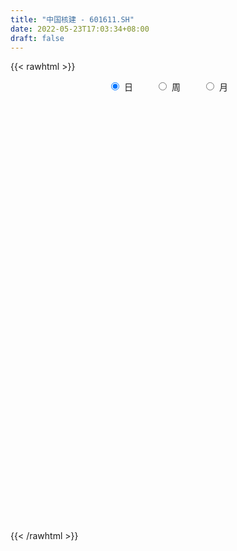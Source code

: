 ```yaml
---
title: "中国核建 - 601611.SH"
date: 2022-05-23T17:03:34+08:00
draft: false
---
```

{{< rawhtml >}}
    <div style="text-align: center">
        <label style="padding: 1rem;"><input style="margin-right: .5rem" type="radio" name="period" value="D" checked onclick="period_change(this)">日</label>
        <label style="padding: 1rem;"><input style="margin-right: .5rem" type="radio" name="period" value="W" onclick="period_change(this)">周</label>
        <label style="padding: 1rem;"><input style="margin-right: .5rem" type="radio" name="period" value="M" onclick="period_change(this)">月</label>
    </div>
    <div id="chart" style="height: 700px;"></div> 
    <script type="text/javascript">
        const D_v = [457769.02,209313.29,198530.31,136883.82,184072.69,139033.07,313273.07,156009.27,99429.91,133360.11,135951.94,108111.33,141072.29,162676.93,111783.39,101046.79,81217.66,99560.21,113285.75,92160.41,112273.59,96393.16,115554.98,99043.02,69104.36,75241.08,114603.93,181125.54,99251.65,99197.47,101083.49,94221.29,112119.68,108604.0,67848.94,118530.44,93555.77,75898.5,81836.18,105378.7,114992.0,90395.91,113693.17,94414.76,86673.81,74523.31,71256.05,128434.99,123487.15,77974.57,131753.95,206291.03,131967.55,132694.49,118341.72,74930.46,205153.65,158523.21,366882.44,190361.67,145640.93,165711.24,153423.32,178585.53,153368.98,118766.65,161799.9,126739.2,307689.8,601140.5600000001,834316.38,773146.34,528551.86,406464.43,911314.24,724675.65,397844.79,500196.97,518092.31,732018.8,810165.65,539737.41,518518.3,426193.1,751873.77,680348.47,717107.8,1017140.86,1104381.3,652893.53,663849.33,547911.05,1077689.5800000001,1054035.48,789317.17,896549.47,606736.76,636898.33,764043.0600000001,745492.08,486390.78,498361.97,308369.67,379271.71,246414.88,293624.3,432182.11,391597.98,254887.88,317115.3,325610.12,390110.81,341824.52,407704.14,366798.33,336642.81,341363.15,365319.06,666928.58,380492.5,342417.17,336024.01,250446.06,223225.31,271566.35,191847.44,389130.38,165301.69,176426.95,174709.03,619393.03,438143.55,330146.27,585162.8100000001,352568.76,767046.39,399309.96,350918.74,480320.1,576672.16,497352.96,394650.08,421579.22,374717.7,243657.4,441880.0,223220.4,309599.65,590095.39,703619.02,559855.09,373781.96,345095.48,319206.19,411348.82,391655.33,362726.65,274298.01,233202.36,270150.84,318494.66,401700.29,388953.14,326465.1,325753.28,323826.59,285089.97,305558.07,255066.43,173785.94,335933.82,218809.1,324373.16,257960.44,197646.56,193305.67,165185.32,209607.93,243675.69,327801.13,332915.01,289424.78,298423.65,271705.6,203497.66,325702.19,214599.14,189724.38,222804.39,210371.94,261260.22,137288.62,276291.53,223591.57,187016.81,219412.01,189493.38,394152.28,206228.4,279943.02,264285.43,378113.63,315612.51,318747.46,224130.89,497002.63,349714.64,286550.34,199694.88,158031.78,142115.06,147783.61,143053.11,121088.27,174973.22,153952.82,238397.3,161091.45,140372.81,193653.93,168377.6,297461.45,424723.54,292883.46,158703.44,237406.87,248062.87,298596.89,621323.8,464284.55,759247.1899999999,493602.39,381085.74,365126.25,327938.65,292481.5,287842.05,368870.18,250707.49,198365.02,291507.42,293367.3,209176.04,133060.07,144551.11,249215.8,180674.62,148221.78,294904.03,157620.55]
const D_histogram = [0.0,-0.0050607407,0.0015337985,0.0062265571,0.0202267809,0.0266193033,0.0196279733,0.008366816,0.0013250028,0.0010910673,0.0026067748,0.0019619894,-0.0037983914,0.0014641302,0.0013331385,-0.0027999877,-0.0066977294,-0.0121173481,-0.0175537134,-0.0163448711,-0.0122606475,-0.0109956755,-0.012802596,-0.0189381973,-0.021097799,-0.0231312047,-0.0148047164,-0.0010257693,0.0078627759,0.0138340337,0.01890221,0.0186602606,0.0201273026,0.0098876857,0.0042098746,-0.0052767654,-0.0147459886,-0.0192453481,-0.0190799939,-0.0203913961,-0.0263039479,-0.0265107983,-0.0186412127,-0.0135780987,-0.0144396643,-0.0138312156,-0.0123017621,-0.0185434754,-0.015246654,-0.0112147516,-0.0030788533,0.0091244004,0.016834716,0.0117137383,-0.0018460699,-0.0091311357,0.0038738084,0.0167802117,0.0365681506,0.0416796941,0.0429729952,0.042983708,0.0414538125,0.0434112481,0.0396948006,0.0344409527,0.0214004667,0.0130487674,0.0093203312,0.052059886,0.0660441768,0.0936686259,0.1020156109,0.0905898349,0.1137502554,0.1258446112,0.1141277247,0.0910313943,0.0815893936,0.0886727885,0.1068169079,0.0924084748,0.0843066709,0.0759230615,0.1033671523,0.1107497874,0.1100242727,0.1620780659,0.1458355501,0.130701313,0.0714466493,0.0359829674,0.0695385487,0.1029550542,0.0979219173,0.0133085836,-0.0338158751,-0.0714882105,-0.1157764187,-0.189705561,-0.2523781358,-0.2996674549,-0.3194747978,-0.3170996058,-0.3097952577,-0.2818474606,-0.2322107825,-0.1838162481,-0.1504435883,-0.1342746737,-0.1090086427,-0.0759258668,-0.0420576163,-0.0349036831,-0.0447892348,-0.0315493197,-0.0312403797,0.0050528716,0.0543282037,0.0579794022,0.0703631506,0.0842198606,0.076383443,0.0628450174,0.0622535699,0.0473299712,-0.0001530092,-0.0259871429,-0.0393914073,-0.0384688261,-0.0010855452,0.0297517813,0.0477819335,0.0765141976,0.0745358623,0.1138693242,0.1276351627,0.1352121789,0.1267176059,0.1325568689,0.1065669468,0.0853591906,0.0533879355,0.0194155152,-0.0108836751,-0.0117403507,-0.0272565466,-0.0293875325,0.0013004743,0.0407362835,0.0649877868,0.0808553437,0.0617339675,0.0457945879,0.0204554597,0.0013554508,-0.03644837,-0.0673179731,-0.07802979,-0.0862167231,-0.0915572533,-0.1284484383,-0.1299196446,-0.1362586538,-0.1284132524,-0.1169013396,-0.1078955967,-0.1191939749,-0.1340583399,-0.1353949729,-0.1144723151,-0.0951119226,-0.0692325557,-0.0717367216,-0.0598275289,-0.0668138583,-0.061512482,-0.0601342968,-0.0700847533,-0.0360384718,0.0053743669,0.037095886,0.0661010434,0.0693962997,0.0639042967,0.0530468589,0.0590582065,0.0573239059,0.0634585778,0.0593810821,0.0336649657,0.0199082455,-0.0086511408,-0.0085956352,-0.0001608377,0.0130841381,0.0228763059,0.0414260386,0.0465290715,0.0358104719,0.0009773843,-0.0126848784,0.0004309643,-0.0067338,-0.0300481794,-0.0966556987,-0.1254215882,-0.1388860867,-0.129612233,-0.1139352785,-0.0922544082,-0.068374857,-0.0582530668,-0.0520467918,-0.0319088114,-0.0155088271,0.0098492434,0.0196868326,0.0300849146,0.0459642382,0.0445584399,0.0603705707,0.0687773019,0.0655632535,0.052531873,0.0581612868,0.0552757847,0.0668620521,0.1078190099,0.1328833429,0.1036118699,0.087530791,0.0331356206,-0.0259055255,-0.0406704128,-0.0561732283,-0.0469471372,-0.013025442,-0.0049405158,0.0120649249,0.0420389158,0.0491181162,0.0554041378,0.0530790899,0.0491867551,0.0527003076,0.0433206567,0.038378112,0.0497899939,0.0471282667]
const D_fast = [0.0,-0.0063259259,0.0006520629,0.0069014608,0.0259583799,0.0390057281,0.0369213914,0.0277519381,0.0210413756,0.0210802069,0.0232476081,0.02309332,0.0163833414,0.0220118955,0.0222141884,0.0173810653,0.0118088912,0.0033599355,-0.0064648581,-0.0093422336,-0.0083231719,-0.0098071187,-0.0148146882,-0.0256848388,-0.0331188903,-0.0409350971,-0.036309788,-0.0227872832,-0.011933044,-0.0025032778,0.007290451,0.0117135667,0.0182124344,0.0104447389,0.0058193964,-0.0049864348,-0.0181421552,-0.0274528518,-0.032057496,-0.0384667473,-0.0509552861,-0.057789836,-0.0545805536,-0.0529119642,-0.0573834459,-0.0602328011,-0.0617787882,-0.0726563702,-0.0731712124,-0.0719429979,-0.0645768129,-0.0500924592,-0.0381734646,-0.0403660077,-0.0543873334,-0.063955183,-0.0499817868,-0.0328803307,-0.0039503541,0.011581113,0.0236176629,0.0343743027,0.0432078603,0.0560181079,0.0622253605,0.0655817509,0.0578913815,0.0528018741,0.0514035207,0.107158047,0.1376533819,0.1886949875,0.2225458753,0.2337675579,0.2853655423,0.3289210509,0.3457360956,0.3453976138,0.3563529615,0.3856045535,0.4304528999,0.4391465855,0.4521214493,0.4627186053,0.5160044842,0.5510745661,0.5778551195,0.6704284293,0.6906448009,0.7081858921,0.6667928907,0.6403249507,0.6912651692,0.7504204382,0.7698677807,0.6885815928,0.6330031654,0.5774587773,0.5042264644,0.382870932,0.2571038232,0.1348976404,0.035221598,-0.0416781115,-0.1118225777,-0.1543366459,-0.1627526634,-0.1603121909,-0.1645504283,-0.181950182,-0.1839363118,-0.1698350025,-0.1464811561,-0.1480531437,-0.1691360041,-0.1637834189,-0.1712845739,-0.1337281047,-0.0708707217,-0.0527246726,-0.0227501365,0.0121615386,0.0234209817,0.0255938105,0.0405657555,0.0374746496,-0.0100465832,-0.0423775025,-0.0656296188,-0.0743242441,-0.0372123495,0.0010629223,0.0310385579,0.0788993714,0.0955550016,0.1633557946,0.2090304238,0.2504104847,0.2735953131,0.3125737934,0.313225608,0.3133576495,0.2947333783,0.2656148367,0.2325947277,0.2288029644,0.2064726318,0.1969947628,0.2280078882,0.2776277683,0.3181262183,0.3542076111,0.3505197267,0.3460289942,0.3258037309,0.3070425846,0.2601266714,0.212427575,0.1822083106,0.1524671967,0.1242373532,0.0552340586,0.0212829411,-0.0191207315,-0.0433786432,-0.0610920653,-0.0790602215,-0.1201570935,-0.1685360434,-0.2037214197,-0.2114168407,-0.2158344288,-0.2072632009,-0.2277015471,-0.2307492367,-0.2544390306,-0.2645157748,-0.2781711638,-0.3056428087,-0.2806061451,-0.2378497147,-0.1968542241,-0.1513238058,-0.1306794746,-0.1201954034,-0.1177911266,-0.0970152273,-0.0844185515,-0.0624192351,-0.0516514603,-0.0689513352,-0.077730994,-0.1084531656,-0.1105465688,-0.1021519807,-0.0856359703,-0.0701247261,-0.0412184837,-0.0244831829,-0.0262491645,-0.0608379061,-0.0776713884,-0.0644478046,-0.073296019,-0.1041224431,-0.1948938872,-0.2550151737,-0.3032011939,-0.3263303984,-0.3391372635,-0.3405199953,-0.3337341584,-0.3381756348,-0.3449810578,-0.3328202803,-0.3202975027,-0.2924771214,-0.2777178241,-0.2597985134,-0.2324281302,-0.2226943185,-0.1917895451,-0.1661884885,-0.1530117234,-0.1529101357,-0.1327404002,-0.1218069562,-0.0935051757,-0.0255934654,0.0326917033,0.0293231978,0.0351248166,-0.0109864487,-0.0765039761,-0.1014364666,-0.1309825891,-0.1334932824,-0.1028279477,-0.0959781505,-0.0759564786,-0.0354727586,-0.0161140293,0.0040230269,0.0149677514,0.0233721054,0.0400607348,0.0415112481,0.0461632314,0.0700226117,0.0791429512]
const D_slow = [0.0,-0.0012651852,-0.0008817356,0.0006749037,0.0057315989,0.0123864248,0.0172934181,0.0193851221,0.0197163728,0.0199891396,0.0206408333,0.0211313307,0.0201817328,0.0205477653,0.02088105,0.020181053,0.0185066207,0.0154772836,0.0110888553,0.0070026375,0.0039374757,0.0011885568,-0.0020120922,-0.0067466415,-0.0120210913,-0.0178038925,-0.0215050716,-0.0217615139,-0.0197958199,-0.0163373115,-0.011611759,-0.0069466939,-0.0019148682,0.0005570532,0.0016095219,0.0002903305,-0.0033961666,-0.0082075036,-0.0129775021,-0.0180753512,-0.0246513381,-0.0312790377,-0.0359393409,-0.0393338656,-0.0429437816,-0.0464015855,-0.049477026,-0.0541128949,-0.0579245584,-0.0607282463,-0.0614979596,-0.0592168595,-0.0550081805,-0.052079746,-0.0525412634,-0.0548240474,-0.0538555953,-0.0496605423,-0.0405185047,-0.0300985812,-0.0193553324,-0.0086094054,0.0017540478,0.0126068598,0.0225305599,0.0311407981,0.0364909148,0.0397531067,0.0420831895,0.055098161,0.0716092052,0.0950263616,0.1205302644,0.1431777231,0.1716152869,0.2030764397,0.2316083709,0.2543662195,0.2747635679,0.296931765,0.323635992,0.3467381107,0.3678147784,0.3867955438,0.4126373319,0.4403247787,0.4678308469,0.5083503633,0.5448092509,0.5774845791,0.5953462414,0.6043419833,0.6217266205,0.647465384,0.6719458634,0.6752730093,0.6668190405,0.6489469879,0.6200028832,0.5725764929,0.509481959,0.4345650953,0.3546963958,0.2754214944,0.1979726799,0.1275108148,0.0694581191,0.0235040571,-0.01410684,-0.0476755084,-0.074927669,-0.0939091357,-0.1044235398,-0.1131494606,-0.1243467693,-0.1322340992,-0.1400441942,-0.1387809763,-0.1251989253,-0.1107040748,-0.0931132871,-0.072058322,-0.0529624613,-0.0372512069,-0.0216878144,-0.0098553216,-0.0098935739,-0.0163903596,-0.0262382115,-0.035855418,-0.0361268043,-0.028688859,-0.0167433756,0.0023851738,0.0210191394,0.0494864704,0.0813952611,0.1151983058,0.1468777073,0.1800169245,0.2066586612,0.2279984588,0.2413454427,0.2461993215,0.2434784028,0.2405433151,0.2337291784,0.2263822953,0.2267074139,0.2368914848,0.2531384315,0.2733522674,0.2887857592,0.3002344062,0.3053482712,0.3056871339,0.2965750414,0.2797455481,0.2602381006,0.2386839198,0.2157946065,0.1836824969,0.1512025858,0.1171379223,0.0850346092,0.0558092743,0.0288353751,-0.0009631186,-0.0344777036,-0.0683264468,-0.0969445256,-0.1207225062,-0.1380306451,-0.1559648255,-0.1709217078,-0.1876251723,-0.2030032928,-0.218036867,-0.2355580554,-0.2445676733,-0.2432240816,-0.2339501101,-0.2174248492,-0.2000757743,-0.1840997001,-0.1708379854,-0.1560734338,-0.1417424573,-0.1258778129,-0.1110325424,-0.1026163009,-0.0976392395,-0.0998020248,-0.1019509336,-0.101991143,-0.0987201085,-0.093001032,-0.0826445223,-0.0710122544,-0.0620596365,-0.0618152904,-0.06498651,-0.0648787689,-0.0665622189,-0.0740742638,-0.0982381884,-0.1295935855,-0.1643151072,-0.1967181654,-0.2252019851,-0.2482655871,-0.2653593014,-0.279922568,-0.292934266,-0.3009114689,-0.3047886756,-0.3023263648,-0.2974046566,-0.289883428,-0.2783923684,-0.2672527585,-0.2521601158,-0.2349657903,-0.2185749769,-0.2054420087,-0.190901687,-0.1770827408,-0.1603672278,-0.1334124753,-0.1001916396,-0.0742886721,-0.0524059744,-0.0441220692,-0.0505984506,-0.0607660538,-0.0748093609,-0.0865461452,-0.0898025057,-0.0910376346,-0.0880214034,-0.0775116745,-0.0652321454,-0.051381111,-0.0381113385,-0.0258146497,-0.0126395728,-0.0018094086,0.0077851194,0.0202326179,0.0320146845]
const D_data = [['2021-05-12', 7.5242, 7.1673, 6.969, 7.5242],['2021-05-13', 7.0484, 7.088, 7.0384, 7.1574],['2021-05-14', 7.1078, 7.2367, 7.1078, 7.2764],['2021-05-17', 7.207, 7.2466, 7.1574, 7.2863],['2021-05-18', 7.2565, 7.4251, 7.2565, 7.4647],['2021-05-19', 7.5143, 7.4052, 7.316, 7.5539],['2021-05-20', 7.5044, 7.2565, 7.2169, 7.5936],['2021-05-21', 7.2169, 7.1673, 7.1078, 7.2268],['2021-05-24', 7.1971, 7.1772, 7.1376, 7.2169],['2021-05-25', 7.1772, 7.2466, 7.1177, 7.2565],['2021-05-26', 7.2664, 7.2764, 7.1871, 7.3358],['2021-05-27', 7.2664, 7.2565, 7.2268, 7.2962],['2021-05-28', 7.2565, 7.1772, 7.1574, 7.2962],['2021-05-31', 7.207, 7.316, 7.1871, 7.3656],['2021-06-01', 7.3061, 7.2664, 7.2169, 7.3061],['2021-06-02', 7.2466, 7.207, 7.1871, 7.2565],['2021-06-03', 7.1871, 7.1871, 7.1772, 7.2268],['2021-06-04', 7.1673, 7.1376, 7.1177, 7.1971],['2021-06-07', 7.1475, 7.0979, 7.0583, 7.1673],['2021-06-08', 7.0979, 7.1574, 7.0682, 7.1574],['2021-06-09', 7.1277, 7.1971, 7.1177, 7.2565],['2021-06-10', 7.1971, 7.1673, 7.1475, 7.2268],['2021-06-11', 7.1971, 7.1177, 7.0979, 7.2169],['2021-06-15', 7.0979, 7.0285, 7.0087, 7.1078],['2021-06-16', 7.0285, 7.0384, 6.9988, 7.0979],['2021-06-17', 7.0384, 7.0087, 6.9988, 7.0682],['2021-06-18', 7.0186, 7.1376, 6.9988, 7.1376],['2021-06-21', 7.1376, 7.2565, 7.0979, 7.2764],['2021-06-22', 7.2664, 7.2565, 7.1772, 7.2764],['2021-06-23', 7.2466, 7.2664, 7.207, 7.3061],['2021-06-24', 7.2664, 7.2962, 7.2466, 7.316],['2021-06-25', 7.2863, 7.2565, 7.2268, 7.2863],['2021-06-28', 7.2466, 7.2962, 7.2367, 7.3061],['2021-06-29', 7.2962, 7.1376, 7.1277, 7.3061],['2021-06-30', 7.1277, 7.1574, 7.1177, 7.1971],['2021-07-01', 7.207, 7.0682, 7.0087, 7.2169],['2021-07-02', 7.0682, 7.0087, 7.0087, 7.088],['2021-07-05', 6.9889, 7.0186, 6.979, 7.0484],['2021-07-06', 6.9889, 7.0484, 6.979, 7.0484],['2021-07-07', 7.0186, 7.0087, 6.969, 7.0186],['2021-07-08', 6.9988, 6.9096, 6.8997, 7.0087],['2021-07-09', 6.8897, 6.9393, 6.8699, 6.9591],['2021-07-12', 6.9591, 7.0384, 6.9492, 7.0484],['2021-07-13', 7.05, 7.02, 6.99, 7.06],['2021-07-14', 7.04, 6.94, 6.94, 7.05],['2021-07-15', 6.94, 6.94, 6.9, 6.98],['2021-07-16', 6.92, 6.94, 6.9, 6.97],['2021-07-19', 6.91, 6.81, 6.77, 6.93],['2021-07-20', 6.78, 6.9, 6.72, 6.92],['2021-07-21', 6.9, 6.91, 6.85, 6.95],['2021-07-22', 6.95, 6.98, 6.9, 7.03],['2021-07-23', 7.0, 7.08, 6.95, 7.18],['2021-07-26', 7.02, 7.08, 6.98, 7.14],['2021-07-27', 7.03, 6.93, 6.91, 7.1],['2021-07-28', 6.93, 6.77, 6.73, 6.93],['2021-07-29', 6.86, 6.78, 6.76, 6.88],['2021-07-30', 6.78, 7.04, 6.71, 7.13],['2021-08-02', 7.04, 7.11, 6.97, 7.17],['2021-08-03', 7.11, 7.3, 7.09, 7.45],['2021-08-04', 7.26, 7.21, 7.15, 7.26],['2021-08-05', 7.2, 7.21, 7.14, 7.27],['2021-08-06', 7.21, 7.23, 7.12, 7.25],['2021-08-09', 7.19, 7.24, 7.18, 7.28],['2021-08-10', 7.2, 7.32, 7.18, 7.32],['2021-08-11', 7.31, 7.28, 7.25, 7.39],['2021-08-12', 7.26, 7.27, 7.21, 7.33],['2021-08-13', 7.24, 7.15, 7.13, 7.26],['2021-08-16', 7.16, 7.17, 7.15, 7.28],['2021-08-17', 7.14, 7.21, 7.14, 7.4],['2021-08-18', 7.18, 7.93, 7.18, 7.93],['2021-08-19', 7.94, 7.78, 7.59, 7.94],['2021-08-20', 7.7, 8.14, 7.62, 8.18],['2021-08-23', 8.17, 8.09, 8.0, 8.31],['2021-08-24', 8.03, 7.93, 7.86, 8.08],['2021-08-25', 7.81, 8.5, 7.81, 8.72],['2021-08-26', 8.6, 8.58, 8.4, 8.96],['2021-08-27', 8.59, 8.41, 8.38, 8.67],['2021-08-30', 8.47, 8.29, 8.15, 8.57],['2021-08-31', 8.29, 8.48, 8.18, 8.54],['2021-09-01', 8.48, 8.79, 8.41, 9.29],['2021-09-02', 8.67, 9.12, 8.53, 9.13],['2021-09-03', 9.07, 8.85, 8.84, 9.27],['2021-09-06', 8.85, 8.99, 8.85, 9.23],['2021-09-07', 8.9, 9.06, 8.85, 9.08],['2021-09-08', 8.98, 9.69, 8.92, 9.85],['2021-09-09', 9.55, 9.68, 9.33, 10.0],['2021-09-10', 9.68, 9.75, 9.62, 10.27],['2021-09-13', 9.79, 10.73, 9.78, 10.73],['2021-09-14', 10.75, 10.17, 10.06, 10.83],['2021-09-15', 10.13, 10.29, 9.97, 10.43],['2021-09-16', 10.19, 9.7, 9.5, 10.43],['2021-09-17', 9.62, 9.87, 9.49, 10.13],['2021-09-22', 9.74, 10.86, 9.72, 10.86],['2021-09-23', 11.03, 11.2, 10.9, 11.54],['2021-09-24', 11.05, 10.97, 10.66, 11.69],['2021-09-27', 11.15, 9.87, 9.87, 11.3],['2021-09-28', 9.6, 10.07, 9.53, 10.37],['2021-09-29', 9.97, 10.01, 9.78, 10.58],['2021-09-30', 9.97, 9.72, 9.11, 10.15],['2021-10-08', 9.68, 8.99, 8.76, 9.82],['2021-10-11', 8.93, 8.66, 8.49, 9.05],['2021-10-12', 8.69, 8.4, 8.15, 8.74],['2021-10-13', 8.3, 8.37, 8.13, 8.38],['2021-10-14', 8.3, 8.39, 8.15, 8.5],['2021-10-15', 8.38, 8.26, 8.17, 8.47],['2021-10-18', 8.27, 8.4, 8.2, 8.53],['2021-10-19', 8.41, 8.69, 8.33, 8.77],['2021-10-20', 8.62, 8.78, 8.57, 9.05],['2021-10-21', 8.78, 8.68, 8.61, 8.86],['2021-10-22', 8.68, 8.48, 8.4, 8.83],['2021-10-25', 8.48, 8.6, 8.39, 8.9],['2021-10-26', 8.64, 8.77, 8.54, 9.08],['2021-10-27', 8.85, 8.9, 8.62, 9.03],['2021-10-28', 8.81, 8.63, 8.51, 9.08],['2021-10-29', 8.64, 8.36, 8.13, 8.64],['2021-11-01', 8.3, 8.61, 8.29, 8.75],['2021-11-02', 8.61, 8.44, 8.35, 8.91],['2021-11-03', 8.42, 8.96, 8.35, 8.96],['2021-11-04', 8.95, 9.36, 8.88, 9.49],['2021-11-05', 9.23, 8.96, 8.96, 9.26],['2021-11-08', 8.94, 9.15, 8.8, 9.28],['2021-11-09', 9.23, 9.29, 8.99, 9.4],['2021-11-10', 9.16, 9.09, 8.9, 9.2],['2021-11-11', 9.07, 9.01, 8.96, 9.14],['2021-11-12', 9.01, 9.18, 8.88, 9.22],['2021-11-15', 9.19, 9.0, 8.97, 9.19],['2021-11-16', 8.95, 8.44, 8.41, 8.99],['2021-11-17', 8.4, 8.5, 8.33, 8.54],['2021-11-18', 8.46, 8.52, 8.37, 8.66],['2021-11-19', 8.48, 8.63, 8.4, 8.64],['2021-11-22', 8.89, 9.17, 8.85, 9.49],['2021-11-23', 9.1, 9.28, 9.08, 9.45],['2021-11-24', 9.18, 9.28, 9.18, 9.5],['2021-11-25', 9.29, 9.59, 9.14, 9.82],['2021-11-26', 9.59, 9.34, 9.29, 9.6],['2021-11-29', 9.12, 10.04, 9.05, 10.16],['2021-11-30', 10.15, 9.97, 9.88, 10.22],['2021-12-01', 9.92, 10.07, 9.81, 10.17],['2021-12-02', 10.04, 9.99, 9.96, 10.48],['2021-12-03', 9.97, 10.29, 9.8, 10.45],['2021-12-06', 10.2, 9.96, 9.95, 10.48],['2021-12-07', 10.14, 10.0, 9.71, 10.17],['2021-12-08', 9.92, 9.81, 9.68, 10.0],['2021-12-09', 9.78, 9.67, 9.63, 9.9],['2021-12-10', 9.66, 9.58, 9.52, 9.77],['2021-12-13', 9.6, 9.89, 9.6, 10.13],['2021-12-14', 9.81, 9.68, 9.64, 9.85],['2021-12-15', 9.68, 9.81, 9.62, 9.98],['2021-12-16', 9.81, 10.32, 9.76, 10.35],['2021-12-17', 10.37, 10.67, 10.23, 11.1],['2021-12-20', 10.53, 10.73, 10.34, 10.88],['2021-12-21', 10.7, 10.83, 10.55, 10.91],['2021-12-22', 10.83, 10.48, 10.4, 10.83],['2021-12-23', 10.38, 10.51, 10.32, 10.6],['2021-12-24', 10.4, 10.35, 10.31, 10.9],['2021-12-27', 10.2, 10.36, 10.18, 10.84],['2021-12-28', 10.35, 10.0, 9.87, 10.41],['2021-12-29', 10.02, 9.9, 9.83, 10.16],['2021-12-30', 9.9, 10.02, 9.82, 10.13],['2021-12-31', 10.02, 9.97, 9.92, 10.3],['2022-01-04', 10.0, 9.93, 9.84, 10.22],['2022-01-05', 9.9, 9.36, 9.31, 9.9],['2022-01-06', 9.33, 9.62, 9.21, 9.72],['2022-01-07', 9.59, 9.45, 9.42, 9.87],['2022-01-10', 9.46, 9.54, 9.44, 9.79],['2022-01-11', 9.51, 9.55, 9.51, 9.77],['2022-01-12', 9.56, 9.49, 9.3, 9.66],['2022-01-13', 9.47, 9.14, 9.11, 9.47],['2022-01-14', 9.11, 8.92, 8.92, 9.24],['2022-01-17', 8.91, 8.93, 8.88, 9.01],['2022-01-18', 8.9, 9.15, 8.81, 9.28],['2022-01-19', 9.12, 9.14, 9.06, 9.23],['2022-01-20', 9.11, 9.26, 8.96, 9.42],['2022-01-21', 9.15, 8.89, 8.88, 9.17],['2022-01-24', 8.75, 9.02, 8.72, 9.11],['2022-01-25', 9.02, 8.72, 8.69, 9.02],['2022-01-26', 8.71, 8.79, 8.68, 8.86],['2022-01-27', 8.74, 8.68, 8.64, 8.96],['2022-01-28', 8.72, 8.43, 8.33, 8.78],['2022-02-07', 8.61, 8.97, 8.6, 9.06],['2022-02-08', 9.01, 9.22, 8.86, 9.23],['2022-02-09', 9.17, 9.28, 9.1, 9.33],['2022-02-10', 9.28, 9.42, 9.17, 9.47],['2022-02-11', 9.39, 9.21, 9.18, 9.49],['2022-02-14', 9.16, 9.12, 9.08, 9.27],['2022-02-15', 9.1, 9.03, 8.94, 9.29],['2022-02-16', 9.12, 9.25, 9.09, 9.38],['2022-02-17', 9.24, 9.19, 9.12, 9.29],['2022-02-18', 9.12, 9.33, 9.0, 9.35],['2022-02-21', 9.29, 9.24, 9.14, 9.33],['2022-02-22', 9.2, 8.91, 8.87, 9.2],['2022-02-23', 8.89, 8.96, 8.88, 8.98],['2022-02-24', 8.9, 8.65, 8.55, 8.94],['2022-02-25', 8.68, 8.91, 8.68, 8.93],['2022-02-28', 8.9, 9.02, 8.85, 9.06],['2022-03-01', 9.02, 9.13, 8.98, 9.22],['2022-03-02', 9.08, 9.15, 9.03, 9.2],['2022-03-03', 9.17, 9.35, 9.16, 9.48],['2022-03-04', 9.36, 9.27, 9.22, 9.38],['2022-03-07', 9.27, 9.08, 9.02, 9.4],['2022-03-08', 9.13, 8.66, 8.65, 9.14],['2022-03-09', 8.7, 8.78, 8.42, 9.03],['2022-03-10', 8.9, 9.1, 8.81, 9.12],['2022-03-11', 8.9, 8.85, 8.58, 8.91],['2022-03-14', 8.72, 8.54, 8.54, 8.78],['2022-03-15', 8.48, 7.69, 7.69, 8.48],['2022-03-16', 7.78, 7.8, 7.38, 7.9],['2022-03-17', 7.97, 7.75, 7.73, 8.06],['2022-03-18', 7.72, 7.89, 7.7, 7.94],['2022-03-21', 7.93, 7.91, 7.8, 8.0],['2022-03-22', 7.93, 7.97, 7.86, 8.0],['2022-03-23', 8.03, 8.02, 7.97, 8.11],['2022-03-24', 7.98, 7.85, 7.83, 7.98],['2022-03-25', 7.87, 7.76, 7.76, 7.9],['2022-03-28', 7.7, 7.93, 7.5, 7.95],['2022-03-29', 7.88, 7.92, 7.85, 8.1],['2022-03-30', 8.03, 8.1, 7.99, 8.24],['2022-03-31', 8.07, 7.97, 7.93, 8.13],['2022-04-01', 7.96, 8.01, 7.85, 8.02],['2022-04-06', 7.98, 8.14, 7.88, 8.14],['2022-04-07', 8.05, 7.96, 7.95, 8.18],['2022-04-08', 8.0, 8.22, 8.0, 8.24],['2022-04-11', 8.25, 8.21, 8.1, 8.45],['2022-04-12', 8.1, 8.1, 7.86, 8.16],['2022-04-13', 8.02, 7.95, 7.91, 8.07],['2022-04-14', 7.97, 8.18, 7.97, 8.24],['2022-04-15', 8.13, 8.1, 8.05, 8.35],['2022-04-18', 8.05, 8.33, 7.96, 8.34],['2022-04-19', 8.33, 8.89, 8.33, 9.06],['2022-04-20', 8.87, 8.95, 8.73, 9.0],['2022-04-21', 9.01, 8.34, 8.3, 9.18],['2022-04-22', 8.06, 8.45, 7.94, 8.96],['2022-04-25', 8.08, 7.82, 7.81, 8.24],['2022-04-26', 7.85, 7.45, 7.41, 7.94],['2022-04-27', 7.39, 7.77, 7.38, 7.83],['2022-04-28', 7.69, 7.63, 7.43, 7.9],['2022-04-29', 7.57, 7.87, 7.57, 7.9],['2022-05-05', 7.86, 8.26, 7.83, 8.44],['2022-05-06', 8.1, 8.03, 8.0, 8.25],['2022-05-09', 8.01, 8.2, 8.01, 8.27],['2022-05-10', 8.12, 8.5, 8.07, 8.54],['2022-05-11', 8.51, 8.34, 8.33, 8.59],['2022-05-12', 8.38, 8.4, 8.17, 8.46],['2022-05-13', 8.39, 8.34, 8.23, 8.39],['2022-05-16', 8.35, 8.34, 8.27, 8.39],['2022-05-17', 8.28, 8.47, 8.08, 8.5],['2022-05-18', 8.37, 8.33, 8.28, 8.43],['2022-05-19', 8.16, 8.38, 8.12, 8.4],['2022-05-20', 8.38, 8.64, 8.36, 8.75],['2022-05-23', 8.64, 8.53, 8.5, 8.66]]
const W_v = [650983.26,601023.4199999999,480750.9300000001,550249.78,551074.9,2186807.8799999999,3824416.8499999996,1685603.2999999998,1375560.8400000001,719457.3100000001,683201.3899999999,405635.46,428738.47,539499.0700000001,368180.99,493775.83,401071.79,402485.76,399495.8,267850.71,1053056.47,825109.86,563087.95,661127.62,671533.39,723220.96,753550.1900000001,1063425.8400000001,862027.8600000001,521698.22,138859.22,106164.5,444296.2499999999,318739.35,514849.42,654255.53,578804.88,245165.85,289020.35,298132.42,284460.31,104101.31,171267.49,282260.88,197160.99,192402.46,170069.99,226242.67,355356.7,199131.68,310744.05,147239.15,126407.03,369642.42,306453.59,307977.38,432930.86,251308.38,227126.59,132169.51,98115.59,389232.72,274008.13,305694.33,218026.14,233142.22,772009.74,562516.2399999999,434701.93,417912.1299999999,657602.16,641418.35,534885.87,353067.27,346943.53,192784.37,581705.95,421283.13,323406.07,849317.76,882393.65,764729.5700000001,1506170.7300000002,2679899.3499999996,1406050.9399999999,1907366.1499999999,1324237.98,1949734.98,1327681.99,814083.26,609789.28,186841.31,615606.3,451874.65,454330.51,295088.96,412184.81,776545.72,673816.5700000001,501104.69,510253.29,299658.03,253945.06,239135.86,241034.12,286340.65,193113.52,283309.89,288033.87,734858.0600000001,361593.24,318623.6,318206.1,34216.52,119481.59,217309.29,174349.48,363241.63,292699.04,243141.49,202272.79,347263.26,208393.43,284403.82,430366.51,281192.15,339986.89,629026.01,359757.63,307963.0,568681.1,537744.6000000001,705363.14,981080.8700000001,1380933.8199999998,674859.37,514607.85,359769.8,330764.7,288877.63,259075.28,283594.79,309332.57,220785.21,672286.08,419583.84,221739.3,279279.13,340385.83,320396.96,139476.09,441484.49,1546036.6299999999,888171.8,1209256.3599999999,1065109.2600000002,869748.88,7207115.8700000001,5052918.5100000007,2112726.46,2350126.7200000002,1046406.74,715993.6699999999,734982.96,315995.46,164218.69,1168543.9399999999,821285.0599999999,641186.62,477837.2,685410.28,630080.35,1226879.7999999998,1278489.5799999998,805676.0,489880.73,786703.2599999999,843390.4399999999,2615373.5699999998,3815692.8700000001,2242287.1299999999,2491427.8100000001,2803606.6800000002,626095.47,564359.1699999999,1259885.4299999999,941020.61,3330674.4500000002,1946730.46,2117564.2999999998,2153648.2999999998,1228083.21,2696005.2599999998,1185823.6899999999,817258.9500000001,262904.94,1110546.79,929271.92,617925.58,556284.98,529667.89,357992.39,574879.4400000001,500658.83,468501.29,440561.1,667941.6900000001,663087.87,1027119.49,765944.38,2643032.2799999998,2968850.9700000002,3100211.1400000001,3094041.4399999995,3986176.0700000003,2921042.23,2904227.6200000001,745492.08,1918809.0099999998,1689407.5700000001,1832047.9199999999,2090746.1000000001,1423678.8999999999,1097415.49,2325414.4199999999,2574267.3500000001,1931957.3599999999,2268414.46,2009287.54,1532033.1900000002,1435613.1899999999,1495294.3400000001,1310862.46,1009421.1699999999,1520270.1699999999,1156327.76,1108803.8800000001,1196302.8799999999,1556702.0499999998,1557093.3800000004,712071.83,868787.6000000001,659492.98,1361780.1800000002,2637054.8199999998,1654474.1900000002,619577.6699999999,1125475.8500000001,1017567.3400000001,157620.55]
const W_histogram = [0.0,-0.0129932764,-0.0068141592,-0.0093481984,-0.0530548573,0.0851840966,0.1234443917,0.1462371944,0.1503787558,0.1367053291,0.0918621287,0.0444613071,0.0281543015,-0.0260173053,-0.0422593419,-0.0919243803,-0.1077649291,-0.1545273418,-0.1906491843,-0.2165355659,-0.2044680467,-0.1762003271,-0.1339130113,-0.1385610944,-0.09042597,-0.0770844635,-0.0563802562,-0.0190375848,-0.0504891384,-0.138758782,-0.1735857228,-0.1677422394,-0.1449913856,-0.1044644666,-0.0682881726,-0.0316336757,-0.0020937405,0.0022723388,0.0085586404,0.0002364349,0.0079357333,-0.0001058367,0.0028235862,0.0149391578,0.0234832048,0.0094974157,-0.0123332261,-0.0242960538,-0.0442418103,-0.0686573359,-0.0802194646,-0.0798412341,-0.0701831387,-0.0336760183,-0.0307044097,0.0015588038,0.0187500598,0.0330236239,0.0353083998,0.0398341444,0.0460554789,0.0510449983,0.055509952,-0.0228477937,-0.0823828988,-0.1006783082,-0.0346988707,-0.0038867161,0.0468196936,0.045021153,0.0849590999,0.097753576,0.1032225115,0.0836668732,0.0417877136,0.0359310375,0.0454110119,0.0365254673,0.0351779837,0.0429044169,0.0726058123,0.0975677814,0.1466440861,0.220372341,0.256657779,0.3074225391,0.3023103795,0.3376593399,0.3422411723,0.3103343813,0.2167066794,0.1528934048,0.0572592287,-0.0285543689,-0.1048934906,-0.1368342668,-0.1489099327,-0.1475684918,-0.1176339575,-0.1196186476,-0.1113599648,-0.1254886602,-0.1202607297,-0.1041256984,-0.1017951738,-0.1218109654,-0.1306702049,-0.1167262888,-0.1065173379,-0.0700898206,-0.0396749239,-0.0333460405,-0.0448776061,-0.050591553,-0.0396977337,-0.0427109785,-0.0359975613,-0.0190732699,-0.0103837251,-0.0179449634,-0.0114314711,0.0061028124,0.0158078678,0.0275914147,0.0431305678,0.0469451865,0.0600349544,0.0705847026,0.0662947144,0.0427387378,-0.0149594569,-0.0445903968,-0.0342847053,-0.0389127403,-0.0036534074,-0.0054390545,-0.0190484296,-0.0305369182,-0.036884402,-0.0358275487,-0.0301099259,-0.0304770525,-0.0176384471,-0.0053050798,0.0079534092,0.0097956244,0.0081223024,0.0181120948,0.0310818965,0.0401527017,0.0374377398,0.0537302319,0.0797024786,0.0856416047,0.1089205606,0.1251470189,0.1231685942,0.2165164198,0.2832477268,0.2696872722,0.224238883,0.1524554331,0.105539954,0.0511199918,0.0105530354,-0.0053163403,0.0014689773,0.0088143163,-0.0319810882,-0.0494931403,-0.0646676601,-0.07300525,-0.0429243202,-0.0225086761,-0.0559866041,-0.0694776452,-0.0759064287,-0.0723379717,-0.049238792,-0.0004463783,0.0125430958,0.0548980184,-0.0347310199,-0.0877929707,-0.0858592135,-0.0879450517,-0.0751628999,-0.0080074817,0.0131702296,0.0518446316,0.0746617893,0.0716296055,0.0852828728,0.067998228,0.0308034357,0.0152751646,-0.0314404149,-0.0648185838,-0.0828789079,-0.0933616281,-0.0970753336,-0.0935904758,-0.0792451197,-0.0820659425,-0.0839262055,-0.0804219871,-0.064666014,-0.0533966251,-0.030730336,-0.0192696234,0.052895681,0.1132571451,0.1736468101,0.2598487738,0.3073405114,0.3899206531,0.3393043212,0.2402682538,0.1155276488,0.0415785158,-0.0184517423,-0.0206202607,-0.0106121989,-0.0426121453,-0.0187570294,0.0542154233,0.0480874448,0.107464281,0.1145577954,0.0844191225,0.0233970739,-0.054474703,-0.1067924053,-0.167548922,-0.1508939863,-0.1283678713,-0.1375116331,-0.1159349345,-0.1257478712,-0.1888957465,-0.2287634195,-0.2271774731,-0.2017272621,-0.1832535864,-0.1397091145,-0.1417654284,-0.1247474527,-0.086809218,-0.0381876761,-0.0114970704]
const W_fast = [0.0,-0.0162415954,-0.0117660181,-0.0166371069,-0.0736074801,0.0859274979,0.155048891,0.2144009922,0.2561372426,0.2766401482,0.25476248,0.2184769851,0.2092085549,0.1485326217,0.1217257496,0.0490796162,0.0062978352,-0.079096413,-0.1628805515,-0.2429008247,-0.2819503171,-0.2977326793,-0.2889236163,-0.328211973,-0.3026833411,-0.3086129504,-0.3020038073,-0.2694205321,-0.3134943703,-0.4364537093,-0.5146770808,-0.5507691573,-0.5642661499,-0.5498553476,-0.5307510967,-0.5020050188,-0.4729885187,-0.4680543546,-0.459628393,-0.4678914898,-0.4582082581,-0.4662762872,-0.4626409678,-0.4467906068,-0.4323757586,-0.4439871937,-0.4689011421,-0.4869379832,-0.5179441922,-0.5595240518,-0.5911410466,-0.6107231247,-0.618610814,-0.5905226981,-0.5952271919,-0.5625742775,-0.5406955066,-0.5181660365,-0.5070541606,-0.4925698799,-0.4748346756,-0.4570839068,-0.438741465,-0.5228111591,-0.6029419889,-0.6464069753,-0.5891022556,-0.5592617799,-0.4968504468,-0.4873936992,-0.4262159774,-0.3889831072,-0.3577085439,-0.3563474639,-0.3877796951,-0.3846536118,-0.3638208844,-0.3635750622,-0.3561280498,-0.3376755125,-0.289822664,-0.2404687495,-0.1547314233,-0.0259100832,0.0745397996,0.2021601944,0.2726256297,0.3923894252,0.4825315506,0.5282083549,0.4887573229,0.4631673995,0.3818480305,0.2888958408,0.1863333463,0.1201840035,0.0708808544,0.0353301724,0.0358562173,0.0039668653,-0.0156144431,-0.0611153036,-0.0859525555,-0.0958489488,-0.1189672177,-0.1694357506,-0.2109625414,-0.2262001975,-0.2426205811,-0.2237155189,-0.2032193531,-0.2052269799,-0.227977947,-0.2463397822,-0.2453703963,-0.2590613857,-0.2613473588,-0.249191385,-0.2430977714,-0.2551452506,-0.251489626,-0.2324296394,-0.2187726171,-0.2000912165,-0.1737694215,-0.1582185061,-0.1301199996,-0.1019240758,-0.0896403853,-0.1025116776,-0.1639497364,-0.2047282755,-0.2029937603,-0.2173499805,-0.1830039994,-0.1861494102,-0.2045208926,-0.2236436108,-0.239212195,-0.2471122289,-0.2489220876,-0.2569084773,-0.2484794837,-0.2374723864,-0.222225545,-0.2179344238,-0.2175771702,-0.2030593541,-0.1823190782,-0.1632100977,-0.1565656246,-0.1268405745,-0.0809427082,-0.0535931809,-0.0030840848,0.0444291282,0.073242852,0.2207197826,0.3582630213,0.4121243847,0.4227357164,0.3890661247,0.3685356341,0.3268956699,0.2889669723,0.2717685115,0.2789210735,0.2884699916,0.2396793149,0.2097939778,0.178452543,0.1518636406,0.1712134904,0.1860019654,0.1385273864,0.107666934,0.0822615433,0.0677455074,0.0785349891,0.1272158083,0.1433410562,0.1994204835,0.1011086902,0.0260984967,0.0065674506,-0.0175046505,-0.0235132238,0.041640324,0.0661105927,0.1177461527,0.1592287577,0.1741039752,0.2090779608,0.208792873,0.1792989395,0.1675894596,0.1130137763,0.0634309615,0.0246509105,-0.0091722168,-0.0371547557,-0.0570675168,-0.0625334406,-0.0858707491,-0.1087125634,-0.1253138418,-0.1257243722,-0.1278041396,-0.1128204345,-0.1061771277,-0.0207879031,0.0678878473,0.1716892148,0.322853372,0.4471802374,0.6272405423,0.6614502907,0.6224812869,0.526622594,0.4630680899,0.3984248963,0.3911013127,0.3984563248,0.355803342,0.3749692006,0.4614955092,0.4673893919,0.5536322983,0.5893652615,0.5803313693,0.5251585892,0.4336681365,0.3546523329,0.2520085856,0.2309400248,0.221374172,0.1778525019,0.1704454669,0.1291955624,0.0188237504,-0.0782347775,-0.1334431993,-0.1584248039,-0.1857645248,-0.1771473315,-0.2146450025,-0.22881389,-0.2125779598,-0.1735033369,-0.1496869988]
const W_slow = [0.0,-0.0032483191,-0.0049518589,-0.0072889085,-0.0205526228,0.0007434013,0.0316044993,0.0681637978,0.1057584868,0.1399348191,0.1629003512,0.174015678,0.1810542534,0.1745499271,0.1639850916,0.1410039965,0.1140627643,0.0754309288,0.0277686327,-0.0263652588,-0.0774822704,-0.1215323522,-0.155010605,-0.1896508786,-0.2122573711,-0.231528487,-0.245623551,-0.2503829473,-0.2630052319,-0.2976949273,-0.341091358,-0.3830269179,-0.4192747643,-0.445390881,-0.4624629241,-0.470371343,-0.4708947782,-0.4703266935,-0.4681870334,-0.4681279247,-0.4661439913,-0.4661704505,-0.465464554,-0.4617297645,-0.4558589633,-0.4534846094,-0.4565679159,-0.4626419294,-0.473702382,-0.4908667159,-0.5109215821,-0.5308818906,-0.5484276753,-0.5568466798,-0.5645227823,-0.5641330813,-0.5594455664,-0.5511896604,-0.5423625604,-0.5324040243,-0.5208901546,-0.508128905,-0.494251417,-0.4999633654,-0.5205590901,-0.5457286672,-0.5544033849,-0.5553750639,-0.5436701405,-0.5324148522,-0.5111750772,-0.4867366832,-0.4609310554,-0.4400143371,-0.4295674087,-0.4205846493,-0.4092318963,-0.4001005295,-0.3913060336,-0.3805799294,-0.3624284763,-0.3380365309,-0.3013755094,-0.2462824242,-0.1821179794,-0.1052623446,-0.0296847498,0.0547300852,0.1402903783,0.2178739736,0.2720506435,0.3102739947,0.3245888018,0.3174502096,0.291226837,0.2570182703,0.2197907871,0.1828986642,0.1534901748,0.1235855129,0.0957455217,0.0643733566,0.0343081742,0.0082767496,-0.0171720438,-0.0476247852,-0.0802923364,-0.1094739086,-0.1361032431,-0.1536256983,-0.1635444292,-0.1718809394,-0.1831003409,-0.1957482291,-0.2056726626,-0.2163504072,-0.2253497975,-0.230118115,-0.2327140463,-0.2372002871,-0.2400581549,-0.2385324518,-0.2345804849,-0.2276826312,-0.2168999892,-0.2051636926,-0.190154954,-0.1725087784,-0.1559350998,-0.1452504153,-0.1489902795,-0.1601378787,-0.1687090551,-0.1784372401,-0.179350592,-0.1807103556,-0.185472463,-0.1931066926,-0.2023277931,-0.2112846802,-0.2188121617,-0.2264314248,-0.2308410366,-0.2321673065,-0.2301789542,-0.2277300482,-0.2256994726,-0.2211714489,-0.2134009747,-0.2033627993,-0.1940033644,-0.1805708064,-0.1606451867,-0.1392347856,-0.1120046454,-0.0807178907,-0.0499257422,0.0042033628,0.0750152945,0.1424371125,0.1984968333,0.2366106916,0.2629956801,0.275775678,0.2784139369,0.2770848518,0.2774520962,0.2796556752,0.2716604032,0.2592871181,0.2431202031,0.2248688906,0.2141378105,0.2085106415,0.1945139905,0.1771445792,0.158167972,0.1400834791,0.1277737811,0.1276621865,0.1307979605,0.1445224651,0.1358397101,0.1138914674,0.0924266641,0.0704404011,0.0516496762,0.0496478057,0.0529403631,0.065901521,0.0845669684,0.1024743697,0.1237950879,0.1407946449,0.1484955039,0.152314295,0.1444541913,0.1282495453,0.1075298184,0.0841894113,0.0599205779,0.036522959,0.0167116791,-0.0038048066,-0.0247863579,-0.0448918547,-0.0610583582,-0.0744075145,-0.0820900985,-0.0869075043,-0.0736835841,-0.0453692978,-0.0019575953,0.0630045982,0.139839726,0.2373198893,0.3221459696,0.382213033,0.4110949452,0.4214895742,0.4168766386,0.4117215734,0.4090685237,0.3984154874,0.39372623,0.4072800858,0.419301947,0.4461680173,0.4748074661,0.4959122468,0.5017615153,0.4881428395,0.4614447382,0.4195575077,0.3818340111,0.3497420433,0.315364135,0.2863804014,0.2549434336,0.207719497,0.1505286421,0.0937342738,0.0433024583,-0.0025109383,-0.037438217,-0.0728795741,-0.1040664372,-0.1257687418,-0.1353156608,-0.1381899284]
const W_data = [['2017-07-14', 11.5125, 11.1552, 11.0873, 11.7148],['2017-07-21', 11.1455, 10.9516, 10.0406, 11.2618],['2017-07-28', 10.8547, 11.1649, 10.8256, 11.223],['2017-08-04', 11.0486, 11.0582, 10.6997, 11.1552],['2017-08-11', 11.0486, 10.3895, 10.3798, 11.1358],['2017-08-18', 10.4186, 12.9384, 10.4186, 12.9384],['2017-08-25', 13.1226, 12.2503, 11.9305, 13.8204],['2017-09-01', 12.134, 12.3376, 12.1146, 12.7543],['2017-09-08', 12.3085, 12.3085, 12.1243, 12.89],['2017-09-15', 12.2697, 12.1922, 11.9499, 12.3957],['2017-09-22', 12.2116, 11.7561, 11.7367, 12.26],['2017-09-29', 11.7561, 11.5525, 11.4847, 11.8336],['2017-10-13', 11.601, 11.8239, 11.601, 11.853],['2017-10-20', 11.8336, 11.1842, 11.0001, 11.8724],['2017-10-27', 11.1455, 11.4653, 11.0582, 11.5816],['2017-11-03', 11.349, 10.8353, 10.7578, 11.4168],['2017-11-10', 10.8353, 11.0195, 10.7093, 11.3102],['2017-11-17', 10.971, 10.3701, 10.3314, 11.0195],['2017-11-24', 10.3217, 10.1472, 10.0309, 10.6318],['2017-12-01', 10.1472, 9.9437, 9.8565, 10.3314],['2017-12-08', 9.9437, 10.2054, 8.8292, 10.4574],['2017-12-15', 10.0794, 10.3508, 9.934, 10.7578],['2017-12-22', 10.3604, 10.5737, 10.0212, 10.719],['2017-12-29', 10.5349, 9.9534, 9.7886, 10.69],['2018-01-05', 9.9437, 10.6124, 9.9146, 10.7093],['2018-01-12', 10.6609, 10.2441, 10.2151, 10.9807],['2018-01-19', 10.2441, 10.3411, 9.8662, 10.6609],['2018-01-26', 10.3604, 10.6415, 10.1472, 11.3393],['2018-02-02', 10.6415, 9.7305, 9.2556, 10.8547],['2018-02-09', 9.4979, 8.5772, 8.4512, 9.6917],['2018-02-14', 8.6353, 8.7419, 8.6159, 8.8776],['2018-02-23', 8.8195, 8.9842, 8.7516, 8.9939],['2018-03-02', 9.0036, 9.0908, 8.9164, 9.4591],['2018-03-09', 9.1102, 9.3234, 9.0811, 9.3525],['2018-03-16', 9.3719, 9.3428, 9.2265, 9.5463],['2018-03-23', 9.3234, 9.4397, 9.0521, 9.5948],['2018-03-30', 9.2944, 9.4494, 9.0908, 9.6723],['2018-04-04', 9.4107, 9.1587, 9.1005, 9.5076],['2018-04-13', 9.1296, 9.149, 9.0133, 9.3234],['2018-04-20', 9.1102, 8.897, 8.6644, 9.1296],['2018-04-27', 8.8679, 9.0327, 8.7322, 9.1781],['2018-05-04', 9.0036, 8.771, 8.771, 9.0327],['2018-05-11', 8.7807, 8.8292, 8.7807, 8.9455],['2018-05-18', 8.8098, 8.9261, 8.7613, 9.149],['2018-05-25', 9.0036, 8.8873, 8.7807, 9.023],['2018-06-01', 8.8292, 8.5384, 8.4996, 8.8582],['2018-06-08', 8.5772, 8.2767, 8.2186, 8.6644],['2018-06-15', 8.238, 8.2283, 8.015, 8.3833],['2018-06-22', 8.2089, 7.9472, 7.7534, 8.4318],['2018-06-29', 7.9375, 7.6565, 7.5111, 8.0247],['2018-07-06', 7.6371, 7.5886, 7.3463, 7.9084],['2018-07-13', 7.6565, 7.5692, 7.3366, 7.7049],['2018-07-20', 7.5595, 7.5754, 7.4389, 7.6436],['2018-07-27', 7.5754, 7.9166, 7.5364, 8.0726],['2018-08-03', 7.8971, 7.4974, 7.3804, 8.1993],['2018-08-10', 7.4779, 7.8679, 7.3511, 8.0726],['2018-08-17', 7.8094, 7.7411, 7.6534, 8.1311],['2018-08-24', 7.7411, 7.7314, 7.6046, 8.0141],['2018-08-31', 7.7216, 7.5754, 7.5754, 7.9361],['2018-09-07', 7.5559, 7.5754, 7.4974, 7.7411],['2018-09-14', 7.5461, 7.5851, 7.4584, 7.6631],['2018-09-21', 7.5754, 7.5656, 7.3706, 7.7216],['2018-09-28', 7.5656, 7.5559, 7.4291, 7.6729],['2018-10-12', 7.5559, 6.2592, 5.9667, 7.5851],['2018-10-19', 6.2592, 6.0057, 5.7522, 6.3274],['2018-10-26', 6.0545, 6.1617, 5.957, 6.3469],['2018-11-02', 6.2202, 7.2146, 6.0252, 7.2536],['2018-11-09', 7.1171, 6.9417, 6.8149, 7.1171],['2018-11-16', 6.9417, 7.3511, 6.9222, 7.4584],['2018-11-23', 7.3414, 6.7857, 6.7759, 7.5169],['2018-11-30', 6.7369, 7.3901, 6.7369, 7.4096],['2018-12-07', 7.4096, 7.1951, 7.1269, 7.4584],['2018-12-14', 7.1464, 7.1659, 7.0976, 7.4584],['2018-12-21', 7.1366, 6.8247, 6.6784, 7.1366],['2018-12-28', 6.8052, 6.3664, 6.2592, 6.8539],['2019-01-04', 6.4249, 6.6589, 6.2397, 6.7857],['2019-01-11', 6.6882, 6.8344, 6.5907, 7.0392],['2019-01-18', 6.8247, 6.5809, 6.4834, 6.8832],['2019-01-25', 6.5517, 6.6199, 6.5127, 6.7272],['2019-02-01', 6.6394, 6.7272, 6.5517, 7.1366],['2019-02-15', 6.7174, 7.0976, 6.6882, 7.2244],['2019-02-22', 7.0976, 7.2049, 7.0587, 7.3219],['2019-03-01', 7.5169, 7.7606, 7.2634, 8.0629],['2019-03-08', 7.9069, 8.5113, 7.7704, 9.7495],['2019-03-15', 8.5406, 8.5016, 8.2968, 9.3498],['2019-03-22', 8.6186, 9.1255, 8.4723, 9.6228],['2019-03-29', 9.1353, 8.7843, 8.4333, 9.613],['2019-04-04', 8.8623, 9.6325, 8.8623, 9.9348],['2019-04-12', 9.5935, 9.6423, 9.2718, 10.0323],['2019-04-19', 9.7983, 9.3985, 9.2425, 9.8958],['2019-04-26', 9.4375, 8.5308, 8.5308, 9.5058],['2019-04-30', 8.6186, 8.6673, 8.4333, 8.6966],['2019-05-10', 8.4431, 7.9654, 7.5364, 8.4528],['2019-05-17', 7.8971, 7.6534, 7.6339, 8.0531],['2019-05-24', 7.6046, 7.3219, 7.1756, 7.7996],['2019-05-31', 7.3609, 7.5266, 7.3024, 7.6046],['2019-06-06', 7.5071, 7.5754, 7.2731, 7.7411],['2019-06-14', 7.5071, 7.6241, 7.3609, 8.0044],['2019-06-21', 7.6339, 7.9849, 7.6241, 8.0336],['2019-06-28', 7.9946, 7.5851, 7.5461, 7.9946],['2019-07-05', 7.6924, 7.6534, 7.5169, 7.7509],['2019-07-12', 7.6534, 7.2731, 7.1756, 7.6534],['2019-07-19', 7.2731, 7.3999, 7.1269, 7.4779],['2019-07-26', 7.4096, 7.5075, 7.2244, 7.5173],['2019-08-02', 7.5468, 7.3012, 7.2422, 7.596],['2019-08-09', 7.2913, 6.8786, 6.7803, 7.3798],['2019-08-16', 6.8884, 6.8295, 6.5838, 6.9867],['2019-08-23', 6.8393, 7.0162, 6.8393, 7.1439],['2019-08-30', 6.8884, 6.9277, 6.8393, 7.1046],['2019-09-06', 6.8786, 7.2913, 6.8688, 7.3896],['2019-09-12', 7.3601, 7.3306, 7.2422, 7.3798],['2019-09-20', 7.3306, 7.0751, 6.9769, 7.3798],['2019-09-27', 7.1046, 6.7803, 6.7116, 7.1538],['2019-09-30', 6.7705, 6.741, 6.7214, 6.8],['2019-10-11', 6.741, 6.8983, 6.6821, 6.9179],['2019-10-18', 6.9277, 6.6821, 6.6526, 6.9671],['2019-10-25', 6.6329, 6.7509, 6.6133, 6.7607],['2019-11-01', 6.741, 6.8884, 6.7214, 6.9867],['2019-11-08', 6.9081, 6.8098, 6.7312, 6.9081],['2019-11-15', 6.8197, 6.5642, 6.5642, 6.8197],['2019-11-22', 6.574, 6.6919, 6.5543, 6.741],['2019-11-29', 6.6624, 6.859, 6.6428, 6.9376],['2019-12-06', 6.8786, 6.8098, 6.741, 6.9277],['2019-12-13', 6.8197, 6.8786, 6.7902, 6.9277],['2019-12-20', 6.8983, 6.9965, 6.8786, 7.1734],['2019-12-27', 6.9769, 6.9081, 6.8295, 7.026],['2020-01-03', 6.8884, 7.085, 6.8197, 7.1243],['2020-01-10', 7.0653, 7.1439, 6.9867, 7.311],['2020-01-17', 7.1341, 7.0064, 6.9769, 7.2225],['2020-01-23', 7.0555, 6.7116, 6.6723, 7.0751],['2020-02-07', 6.0434, 6.0532, 5.7191, 6.1711],['2020-02-14', 6.0434, 6.122, 6.004, 6.3185],['2020-02-21', 6.1416, 6.515, 6.122, 6.5445],['2020-02-28', 6.4462, 6.289, 6.1809, 6.6723],['2020-03-06', 6.3382, 6.8295, 6.3185, 7.1046],['2020-03-13', 6.6919, 6.4266, 6.2301, 6.7902],['2020-03-20', 6.4757, 6.2006, 5.9254, 6.5249],['2020-03-27', 6.0925, 6.1121, 5.9647, 6.2104],['2020-04-03', 6.0335, 6.0728, 5.9942, 6.1908],['2020-04-10', 6.1416, 6.0925, 6.0925, 6.2595],['2020-04-17', 6.0728, 6.1121, 6.0434, 6.1908],['2020-04-24', 6.122, 5.9942, 5.9647, 6.1908],['2020-04-30', 6.004, 6.1416, 5.8566, 6.1809],['2020-05-08', 6.122, 6.1613, 6.0925, 6.1908],['2020-05-15', 6.1908, 6.2104, 6.1613, 6.5445],['2020-05-22', 6.2202, 6.0827, 6.0728, 6.4855],['2020-05-29', 6.0827, 6.0139, 5.9549, 6.1908],['2020-06-05', 6.004, 6.1613, 6.004, 6.2595],['2020-06-12', 6.1711, 6.2497, 6.0335, 6.2595],['2020-06-19', 6.2792, 6.2595, 6.2006, 6.3382],['2020-06-24', 6.2497, 6.1318, 6.0925, 6.2792],['2020-07-03', 6.122, 6.4168, 6.0434, 6.4855],['2020-07-10', 6.4364, 6.6821, 6.4364, 6.9572],['2020-07-17', 6.6919, 6.5626, 6.5229, 7.0781],['2020-07-24', 6.5923, 6.9195, 6.5923, 7.2962],['2020-07-31', 6.9591, 7.0186, 6.8005, 7.3061],['2020-08-07', 7.0384, 6.9195, 6.86, 7.1772],['2020-08-14', 6.9393, 8.4957, 6.9195, 10.0719],['2020-08-21', 8.3866, 8.803, 8.1686, 10.0521],['2020-08-28', 8.6444, 8.1785, 7.9405, 8.7931],['2020-09-04', 8.1487, 7.8414, 7.7423, 8.803],['2020-09-11', 7.8216, 7.3755, 7.207, 7.8315],['2020-09-18', 7.4052, 7.5044, 7.1574, 7.5242],['2020-09-25', 7.5143, 7.2367, 7.0384, 7.6233],['2020-09-30', 7.2565, 7.2169, 7.1078, 7.2863],['2020-10-09', 7.2764, 7.4151, 7.2764, 7.4647],['2020-10-16', 7.435, 7.7125, 7.3854, 8.1983],['2020-10-23', 7.7324, 7.8018, 7.5044, 7.9207],['2020-10-30', 7.772, 7.1376, 7.1376, 7.8117],['2020-11-06', 7.1772, 7.2764, 7.0583, 7.3854],['2020-11-13', 7.3259, 7.207, 7.1673, 7.5936],['2020-11-20', 7.2169, 7.207, 7.1475, 7.4151],['2020-11-27', 7.207, 7.7324, 7.1673, 7.7423],['2020-12-04', 7.7918, 7.7522, 7.5837, 8.0496],['2020-12-11', 7.7522, 7.0384, 6.979, 7.7621],['2020-12-18', 7.0484, 7.1376, 6.9492, 7.2565],['2020-12-25', 7.1177, 7.1376, 6.8699, 7.2367],['2020-12-31', 7.1078, 7.2169, 7.0583, 7.3854],['2021-01-08', 7.1673, 7.5044, 7.1078, 8.3272],['2021-01-15', 7.4845, 8.0199, 7.3854, 8.7832],['2021-01-22', 7.9802, 7.7621, 7.663, 8.1884],['2021-01-29', 7.7522, 8.3272, 7.5936, 8.3767],['2021-02-05', 8.5155, 6.5725, 6.513, 8.5948],['2021-02-10', 6.5725, 6.6122, 6.4536, 6.741],['2021-02-19', 6.6915, 7.1078, 6.6816, 7.1078],['2021-02-26', 7.1574, 6.9988, 6.9492, 7.3755],['2021-03-05', 7.0384, 7.1574, 7.0087, 7.3061],['2021-03-12', 7.435, 8.0298, 7.435, 8.2974],['2021-03-19', 8.0992, 7.7026, 7.6035, 8.2776],['2021-03-26', 7.7621, 8.119, 7.5539, 8.1785],['2021-04-02', 8.1091, 8.1487, 7.7819, 8.456],['2021-04-09', 8.1487, 7.9505, 7.8414, 8.3767],['2021-04-16', 7.9604, 8.2677, 7.7621, 8.6147],['2021-04-23', 8.2082, 7.9505, 7.8712, 8.3371],['2021-04-30', 7.9505, 7.6134, 7.5242, 8.0099],['2021-05-07', 7.5638, 7.7819, 7.5539, 7.8811],['2021-05-14', 7.7423, 7.2367, 6.969, 7.8117],['2021-05-21', 7.207, 7.1673, 7.1078, 7.5936],['2021-05-28', 7.1971, 7.1772, 7.1177, 7.3358],['2021-06-04', 7.207, 7.1376, 7.1177, 7.3656],['2021-06-11', 7.1475, 7.1177, 7.0583, 7.2565],['2021-06-18', 7.0979, 7.1376, 6.9988, 7.1376],['2021-06-25', 7.1376, 7.2565, 7.0979, 7.316],['2021-07-02', 7.2466, 7.0087, 7.0087, 7.3061],['2021-07-09', 6.9889, 6.9393, 6.8699, 7.0484],['2021-07-16', 6.9591, 6.94, 6.9, 7.06],['2021-07-23', 6.91, 7.08, 6.72, 7.18],['2021-07-30', 7.02, 7.04, 6.71, 7.14],['2021-08-06', 7.04, 7.23, 6.97, 7.45],['2021-08-13', 7.19, 7.15, 7.13, 7.39],['2021-08-20', 7.16, 8.14, 7.14, 8.18],['2021-08-27', 8.17, 8.41, 7.81, 8.96],['2021-09-03', 8.47, 8.85, 8.15, 9.29],['2021-09-10', 8.85, 9.75, 8.85, 10.27],['2021-09-17', 9.79, 9.87, 9.49, 10.83],['2021-09-24', 9.74, 10.97, 9.72, 11.69],['2021-09-30', 11.15, 9.72, 9.11, 11.3],['2021-10-08', 9.68, 8.99, 8.76, 9.82],['2021-10-15', 8.93, 8.26, 8.13, 9.05],['2021-10-22', 8.27, 8.48, 8.2, 9.05],['2021-10-29', 8.48, 8.36, 8.13, 9.08],['2021-11-05', 8.3, 8.96, 8.29, 9.49],['2021-11-12', 8.94, 9.18, 8.8, 9.4],['2021-11-19', 9.19, 8.63, 8.33, 9.19],['2021-11-26', 8.89, 9.34, 8.85, 9.82],['2021-12-03', 9.12, 10.29, 9.05, 10.48],['2021-12-10', 10.2, 9.58, 9.52, 10.48],['2021-12-17', 9.6, 10.67, 9.6, 11.1],['2021-12-24', 10.53, 10.35, 10.31, 10.91],['2021-12-31', 10.2, 9.97, 9.82, 10.84],['2022-01-07', 10.0, 9.45, 9.21, 10.22],['2022-01-14', 9.46, 8.92, 8.92, 9.79],['2022-01-21', 8.91, 8.89, 8.81, 9.42],['2022-01-28', 8.75, 8.43, 8.33, 9.11],['2022-02-11', 8.61, 9.21, 8.6, 9.49],['2022-02-18', 9.16, 9.33, 8.94, 9.38],['2022-02-25', 9.29, 8.91, 8.55, 9.33],['2022-03-04', 8.9, 9.27, 8.85, 9.48],['2022-03-11', 9.27, 8.85, 8.42, 9.4],['2022-03-18', 8.72, 7.89, 7.38, 8.78],['2022-03-25', 7.93, 7.76, 7.76, 8.11],['2022-04-01', 7.7, 8.01, 7.5, 8.24],['2022-04-08', 7.98, 8.22, 7.88, 8.24],['2022-04-15', 8.25, 8.1, 7.86, 8.45],['2022-04-22', 8.05, 8.45, 7.94, 9.18],['2022-04-29', 8.08, 7.87, 7.38, 8.24],['2022-05-06', 7.86, 8.03, 7.83, 8.44],['2022-05-13', 8.01, 8.34, 8.01, 8.59],['2022-05-20', 8.35, 8.64, 8.08, 8.75],['2022-05-27', 8.64, 8.53, 8.5, 8.66]]
const M_v = [416856.28,20373694.3299999982,6951962.9300000006,4060451.6600000006,6964575.0299999993,8238819.4400000013,13209840.8400000017,6631776.3299999991,5507634.5299999993,5880631.04,4220066.6300000008,3768105.2900000005,3547344.0499999993,2371206.6200000001,8502713.0,3395277.1299999999,1511604.6899999999,1733404.8800000004,3158470.75,3580441.0899999999,1577201.2600000002,2193783.2600000002,1116778.9299999999,918468.0,979526.17,1131588.3599999999,1348241.0900000003,893525.9500000001,1038251.1200000002,2563353.7700000005,1876315.02,2288328.4899999998,3047505.4199999999,7503511.7399999993,4888130.8200000003,1816900.4199999999,2363651.79,1437598.2500000002,1157226.04,1767497.5199999998,818509.99,1141248.5800000001,1344614.0499999998,1496475.3899999999,2792869.71,3085362.8400000003,1316452.97,1534394.4299999997,1164970.9799999997,5064625.5700000003,15751118.4099999983,4654896.8599999994,2795234.3100000001,3353238.96,3871108.6800000006,11164781.379999999,5253946.7500000009,9727480.3500000015,6689328.879999999,3083326.1600000001,2144720.3900000001,2452178.1600000001,8423236.4000000004,14987409.2200000025,6185756.5799999991,8103611.2600000016,9149603.5500000007,5251191.1600000001,3972418.6200000001,5563568.1200000001,6453174.9800000004,2920241.4099999992]
const M_histogram = [0.0,-0.2293223932,-0.4029326967,-0.6127677426,-0.6250953931,-0.5472195906,-0.4310148405,-0.3118818485,-0.1872197634,-0.1383673823,-0.1927621942,-0.4321560608,-0.544034315,-0.6040150704,-0.5206454335,-0.4749334567,-0.4337231289,-0.4435142094,-0.4120040438,-0.3287206292,-0.310619561,-0.2519725105,-0.2093727866,-0.1810632863,-0.1924699496,-0.1548662921,-0.1215579727,-0.0743696565,-0.0668302576,-0.0003881309,-0.0025470997,0.0345484093,0.1483482745,0.2995688868,0.3915928323,0.3754667449,0.3680740461,0.3545102701,0.3099484549,0.2701659276,0.2511540815,0.2443342712,0.2512237057,0.2375519133,0.2030121137,0.1699125451,0.1572515886,0.1451662873,0.1456528397,0.2102615943,0.3419357454,0.3384188828,0.3229638783,0.3405862805,0.3114512703,0.3550482614,0.2855054719,0.315692686,0.2795618427,0.2277928953,0.1772748065,0.132414216,0.192539133,0.3021127163,0.2703212353,0.3405137776,0.3674257823,0.2666829727,0.2265335028,0.1212901814,0.0411146597,0.0292617982]
const M_fast = [0.0,-0.2866529915,-0.5609964692,-0.9240234507,-1.0926249495,-1.1515540447,-1.1431030047,-1.1019404748,-1.0240833306,-1.009822795,-1.1124081555,-1.4598410373,-1.7077278702,-1.9187123932,-1.9655041147,-2.0385255021,-2.1057459565,-2.2264155894,-2.2979064347,-2.2968031774,-2.3563569995,-2.3607030766,-2.3704465493,-2.3874028706,-2.4469270213,-2.4480399368,-2.4451211106,-2.4165252086,-2.4256933741,-2.3593482801,-2.3621440238,-2.3164114124,-2.1655244786,-1.9394116447,-1.7494894911,-1.6717488922,-1.5871230795,-1.5120592881,-1.4791339894,-1.4513750348,-1.4075983606,-1.3533346031,-1.2836392421,-1.2379230563,-1.2217098274,-1.2123312597,-1.1856793191,-1.1614730486,-1.1245732863,-1.0073991331,-0.7902410457,-0.7091531875,-0.6438672224,-0.5410982501,-0.4923704427,-0.3600113863,-0.3581778078,-0.2490674223,-0.2153078048,-0.2101285285,-0.2163279156,-0.2280849521,-0.1198252518,0.0652765105,0.1010653384,0.256386325,0.3751547753,0.3410827089,0.3575666147,0.2826458387,0.2127489818,0.20821157]
const M_slow = [0.0,-0.0573305983,-0.1580637725,-0.3112557081,-0.4675295564,-0.604334454,-0.7120881642,-0.7900586263,-0.8368635672,-0.8714554127,-0.9196459613,-1.0276849765,-1.1636935552,-1.3146973228,-1.4448586812,-1.5635920454,-1.6720228276,-1.78290138,-1.8859023909,-1.9680825482,-2.0457374385,-2.1087305661,-2.1610737627,-2.2063395843,-2.2544570717,-2.2931736447,-2.3235631379,-2.342155552,-2.3588631164,-2.3589601492,-2.3595969241,-2.3509598218,-2.3138727531,-2.2389805314,-2.1410823234,-2.0472156371,-1.9551971256,-1.8665695581,-1.7890824444,-1.7215409625,-1.6587524421,-1.5976688743,-1.5348629479,-1.4754749695,-1.4247219411,-1.3822438048,-1.3429309077,-1.3066393359,-1.270226126,-1.2176607274,-1.132176791,-1.0475720703,-0.9668311007,-0.8816845306,-0.803821713,-0.7150596477,-0.6436832797,-0.5647601082,-0.4948696475,-0.4379214237,-0.3936027221,-0.3604991681,-0.3123643848,-0.2368362058,-0.169255897,-0.0841274526,0.007728993,0.0743997362,0.1310331119,0.1613556572,0.1716343222,0.1789497717]
const M_data = [['2016-06-30', 4.0077, 20.1541, 4.0077, 20.1541],['2016-07-29', 22.1676, 16.5607, 15.9152, 22.8131],['2016-08-31', 16.1464, 15.896, 15.3083, 16.8304],['2016-09-30', 15.896, 13.9595, 13.7861, 15.896],['2016-10-31', 13.9884, 15.2794, 13.921, 17.1002],['2016-11-30', 15.2987, 16.0405, 15.0674, 16.8979],['2016-12-30', 16.0405, 16.5607, 14.9615, 18.2081],['2017-01-26', 16.58, 16.8304, 15.4143, 18.2274],['2017-02-28', 16.8593, 17.2447, 16.2909, 17.8035],['2017-03-31', 17.1965, 16.5125, 16.1946, 17.8131],['2017-04-28', 16.5125, 14.9422, 14.1618, 17.4663],['2017-05-31', 14.8651, 11.4355, 10.4046, 14.9326],['2017-06-30', 11.3295, 11.5318, 10.7996, 11.8015],['2017-07-31', 11.5222, 11.0776, 10.0406, 11.7245],['2017-08-31', 11.097, 12.2891, 10.3798, 13.8204],['2017-09-29', 12.3666, 11.5525, 11.4847, 12.89],['2017-10-31', 11.601, 11.1358, 11.0001, 11.8724],['2017-11-30', 11.1067, 9.9825, 9.9243, 11.3393],['2017-12-29', 9.9922, 9.9534, 8.8292, 10.7578],['2018-01-31', 9.9437, 10.3411, 9.8662, 11.3393],['2018-02-28', 10.7093, 9.2556, 8.4512, 10.8547],['2018-03-30', 9.1587, 9.4494, 9.0521, 9.6723],['2018-04-27', 9.4107, 9.0327, 8.6644, 9.5076],['2018-05-31', 9.0036, 8.5772, 8.4996, 9.149],['2018-06-29', 8.5772, 7.6565, 7.5111, 8.6644],['2018-07-31', 7.6371, 7.8776, 7.3366, 8.1993],['2018-08-31', 7.8776, 7.5754, 7.3511, 8.1311],['2018-09-28', 7.5559, 7.5559, 7.3706, 7.7411],['2018-10-31', 7.5559, 6.8149, 5.7522, 7.5851],['2018-11-30', 6.8832, 7.3901, 6.7369, 7.5169],['2018-12-28', 7.4096, 6.3664, 6.2592, 7.4584],['2019-01-31', 6.4249, 6.6297, 6.2397, 7.1366],['2019-02-28', 6.6589, 7.7411, 6.6102, 8.0629],['2019-03-29', 7.7411, 8.7843, 7.6046, 9.7495],['2019-04-30', 8.8623, 8.6673, 8.4333, 10.0323],['2019-05-31', 8.4431, 7.5266, 7.1756, 8.4528],['2019-06-28', 7.5071, 7.5851, 7.2731, 8.0336],['2019-07-31', 7.6924, 7.4682, 7.1269, 7.7509],['2019-08-30', 7.4486, 6.9277, 6.5838, 7.5468],['2019-09-30', 6.8786, 6.741, 6.7116, 7.3896],['2019-10-31', 6.741, 6.8098, 6.6133, 6.9867],['2019-11-29', 6.8, 6.859, 6.5543, 6.9376],['2019-12-31', 6.8786, 7.0064, 6.741, 7.1734],['2020-01-23', 7.0555, 6.7116, 6.6723, 7.311],['2020-02-28', 6.0434, 6.289, 5.7191, 6.6723],['2020-03-31', 6.3382, 6.0728, 5.9254, 7.1046],['2020-04-30', 6.0434, 6.1416, 5.8566, 6.2595],['2020-05-29', 6.122, 6.0139, 5.9549, 6.5445],['2020-06-30', 6.004, 6.0728, 6.004, 6.3382],['2020-07-31', 6.0827, 7.0186, 6.0532, 7.3061],['2020-08-31', 7.0384, 8.4461, 6.86, 10.0719],['2020-09-30', 8.3569, 7.2169, 7.0384, 8.803],['2020-10-30', 7.2764, 7.1376, 7.1376, 8.1983],['2020-11-30', 7.1772, 7.6927, 7.0583, 7.9207],['2020-12-31', 7.6828, 7.2169, 6.8699, 8.0496],['2021-01-29', 7.1673, 8.3272, 7.1078, 8.7832],['2021-02-26', 8.5155, 6.9988, 6.4536, 8.5948],['2021-03-31', 7.0384, 8.2974, 7.0087, 8.456],['2021-04-30', 8.2181, 7.6134, 7.5242, 8.6147],['2021-05-31', 7.5638, 7.316, 6.969, 7.8811],['2021-06-30', 7.3061, 7.1574, 6.9988, 7.316],['2021-07-30', 7.207, 7.04, 6.71, 7.2169],['2021-08-31', 7.04, 8.48, 6.97, 8.96],['2021-09-30', 8.48, 9.72, 8.41, 11.69],['2021-10-29', 9.68, 8.36, 8.13, 9.82],['2021-11-30', 8.3, 9.97, 8.29, 10.22],['2021-12-31', 9.92, 9.97, 9.52, 11.1],['2022-01-28', 10.0, 8.43, 8.33, 10.22],['2022-02-28', 8.61, 9.02, 8.55, 9.49],['2022-03-31', 9.02, 7.97, 7.38, 9.48],['2022-04-29', 7.96, 7.87, 7.38, 9.18],['2022-05-31', 7.86, 8.53, 7.83, 8.75]]
        const D_a = [null,null,null,null,null,null,7.5936,null,null,null,null,null,null,null,null,null,null,null,null,null,null,null,null,null,6.9988,null,null,null,null,null,7.316,null,null,null,null,null,null,null,null,null,null,null,null,null,null,null,null,null,null,null,null,null,null,null,null,null,6.71,null,null,null,null,null,null,null,null,null,null,null,null,null,null,null,null,null,null,null,null,null,null,null,null,null,null,null,null,null,null,null,null,null,null,null,null,null,11.69,null,null,null,null,null,null,null,8.13,null,null,null,null,null,null,null,null,null,null,null,null,null,null,null,9.49,null,null,null,null,null,null,null,null,8.33,null,null,null,null,null,null,null,null,null,null,10.48,null,null,null,null,null,9.52,null,null,null,null,11.1,null,null,null,null,null,null,null,null,null,null,null,null,null,null,null,null,null,null,null,null,null,null,null,null,null,null,null,null,8.33,null,null,null,null,9.49,null,null,null,null,null,null,null,null,null,null,null,null,null,null,null,null,null,null,null,null,null,null,7.38,null,null,null,null,null,null,null,null,null,null,null,null,null,null,null,8.45,null,null,null,null,null,null,null,null,null,null,null,7.38,null,null,null,null,null,null,8.59,null,null,null,null,null,8.12,null,null]
const W_a = [null,10.0406,null,null,null,null,null,null,null,null,null,null,null,11.8724,null,null,null,null,null,null,8.8292,null,null,null,null,null,null,11.3393,null,null,null,null,null,null,null,null,null,null,null,null,null,null,null,null,null,null,null,null,null,null,null,7.3366,null,null,null,null,8.1311,null,null,null,null,null,null,null,5.7522,null,null,null,null,null,null,7.4584,null,null,null,null,null,6.4834,null,null,null,null,null,null,null,null,null,null,10.0323,null,null,null,null,null,null,null,null,null,null,null,null,null,null,null,null,null,6.5838,null,null,null,null,null,null,null,null,null,null,null,null,null,null,null,null,null,null,null,null,7.311,null,null,null,null,null,null,null,null,null,null,null,null,null,null,5.8566,null,null,null,null,null,null,null,null,null,null,null,null,null,null,10.0719,null,null,null,null,null,7.0384,null,null,null,null,null,null,null,null,null,null,null,null,null,null,null,8.7832,null,null,null,null,null,null,null,null,null,null,null,null,null,null,null,null,6.969,null,null,null,null,null,7.316,null,null,null,null,6.71,null,null,null,null,null,null,null,11.69,null,null,null,null,null,null,null,8.33,null,null,null,null,null,null,null,null,null,null,9.49,null,null,null,null,7.38,null,null,null,null,9.18,null,null,null,null,null]
const M_a = [null,22.8131,null,null,null,null,null,null,null,null,null,null,null,null,null,null,null,null,null,null,null,null,null,null,null,null,null,null,5.7522,null,null,null,null,null,null,null,null,null,null,null,null,null,null,null,null,null,null,null,null,null,10.0719,null,null,null,null,null,6.4536,null,null,null,null,null,null,11.69,null,null,null,null,null,null,null,null]
        const D_b = [[{ coord: ['2021-05-20', 7.316] }, { coord: ['2021-07-30', 6.9988] }],[{ coord: ['2021-09-24', 9.49] }, { coord: ['2021-11-17', 8.33] }],[{ coord: ['2021-12-02', 10.48] }, { coord: ['2022-01-28', 9.52] }],[{ coord: ['2022-01-28', 8.45] }, { coord: ['2022-05-11', 8.33] }]]
const W_b = [[{ coord: ['2017-07-21', 11.3393] }, { coord: ['2018-01-26', 10.0406] }],[{ coord: ['2018-07-13', 7.4584] }, { coord: ['2019-04-12', 7.3366] }],[{ coord: ['2019-08-16', 7.311] }, { coord: ['2021-07-30', 6.5838] }],[{ coord: ['2021-09-24', 9.49] }, { coord: ['2022-03-18', 8.33] }]]
const M_b = [[{ coord: ['2016-07-29', 10.0719] }, { coord: ['2021-02-26', 6.4536] }]]
    </script>
{{< /rawhtml >}}